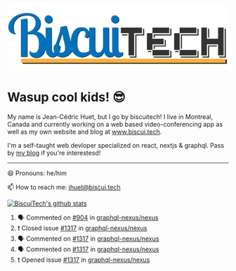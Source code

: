 ![BiscuiTech Logo](https://github.com/BiscuiTech/BiscuiTech/blob/master/BiscuiTech%20Logo%20(2019)%20(Small).png)
# Wasup cool kids! 😎

My name is Jean-Cédric Huet, but I go by biscuitech! I live in Montreal, Canada and currently working on a web based video-conferencing app as well as my own website and blog at www.biscui.tech.

I'm a self-taught web devloper specialized on react, nextjs & graphql. Pass by [my blog](https://www.biscui.tech/en/blog) if you're interestesd!
______
😄 Pronouns: he/him

📫 How to reach me: jhuet@biscui.tech

[![BiscuiTech's github stats](https://github-readme-stats.vercel.app/api?username=biscuitech)](https://github.com/anuraghazra/github-readme-stats)

<!--START_SECTION:activity-->
1. 🗣 Commented on [#904](https://github.com//graphql-nexus/nexus/issues/904) in [graphql-nexus/nexus](https://github.com//graphql-nexus/nexus)
2. ❗️ Closed issue [#1317](https://github.com//graphql-nexus/nexus/issues/1317) in [graphql-nexus/nexus](https://github.com//graphql-nexus/nexus)
3. 🗣 Commented on [#1317](https://github.com//graphql-nexus/nexus/issues/1317) in [graphql-nexus/nexus](https://github.com//graphql-nexus/nexus)
4. 🗣 Commented on [#1317](https://github.com//graphql-nexus/nexus/issues/1317) in [graphql-nexus/nexus](https://github.com//graphql-nexus/nexus)
5. ❗️ Opened issue [#1317](https://github.com//graphql-nexus/nexus/issues/1317) in [graphql-nexus/nexus](https://github.com//graphql-nexus/nexus)
<!--END_SECTION:activity-->
